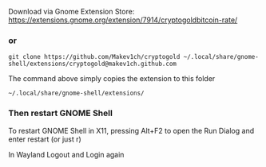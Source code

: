 Download via Gnome Extension Store: https://extensions.gnome.org/extension/7914/cryptogoldbitcoin-rate/

### or

```
git clone https://github.com/Makev1ch/cryptogold ~/.local/share/gnome-shell/extensions/cryptogold@makev1ch.github.com
```

The command above simply copies the extension to this folder
```
~/.local/share/gnome-shell/extensions/
```
### Then restart GNOME Shell

To restart GNOME Shell in X11, pressing Alt+F2 to open the Run Dialog and enter restart 
(or just r)

In Wayland Logout and Login again

